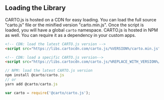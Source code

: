 ## Loading the Library
CARTO.js is hosted on a CDN for easy loading. You can load the full source "carto.js" file or the minified version "carto.min.js". Once the script is loaded, you will have a global `carto` namespace.
CARTO.js is hosted in NPM as well. You can require it as a dependency in your custom apps.

```html
<!-- CDN: load the latest CARTO.js version -->
<script src="https://libs.cartocdn.com/carto.js/%VERSION%/carto.min.js"></script>

<!-- CDN: load a specific CARTO.js version-->
<script src="https://libs.cartocdn.com/carto.js/%REPLACE_WITH_VERSION%/carto.min.js"></script>
```

```javascript
// NPM: load the latest CARTO.js version
npm install @carto/carto.js
// or
yarn add @carto/carto.js

var carto = require('@carto/carto.js');
```
